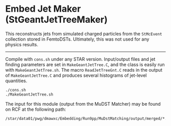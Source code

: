 # Embed Jet Maker (StGeantJetTreeMaker)

This reconstructs jets from simulated charged particles from the `StMcEvent` collection stored in FemtoDSTs. Ultimately, this was not used for any physics results.

---

Compile with `cons.sh` under any STAR version. Input/output files and jet finding parameters are set in `MakeGeantJetTree.C`, and the class is easily run with `MakeGeantJetTree.sh`. The macro `ReadJetTreeGnt.C` reads in the output of `MakeGeantJetTree.C` and produces several histograms of jet-level quantities.

```
./cons.sh
./MakeGeantJetTree.sh
```

The input for this module (output from the MuDST Matcher)  may be found on RCF at the following path:

```
/star/data01/pwg/dmawxc/Embedding/Run9pp/MuDstMatching/output/merged/*.root
```
